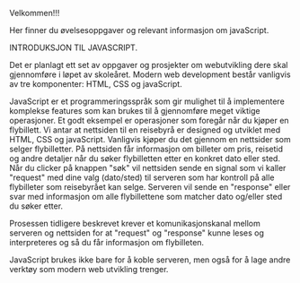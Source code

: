 Velkommen!!!


Her finner du øvelsesoppgaver og relevant informasjon om javaScript. 

INTRODUKSJON TIL JAVASCRIPT.

Det er planlagt ett set av oppgaver og prosjekter om webutvikling dere skal gjennomføre i løpet av skoleåret. Modern web development består vanligvis 
av tre komponenter: HTML, CSS og javaScript.  

JavaScript er et programmeringsspråk som gir mulighet til å  implementere komplekse features som kan brukes til å gjennomføre meget viktige operasjoner.
Et godt eksempel er operasjoner som foregår når du kjøper en flybillett. Vi antar at nettsiden til en reisebyrå er designed og utviklet med HTML, CSS og javaScript. Vanligvis kjøper du det gjennom en nettsider som selger flybilletter. På nettsiden får informasjon om billeter 
om pris, reisetid og andre detaljer når du søker flybilletten etter en konkret dato eller sted. Når du clicker på knappen "søk" vil nettsiden sende en signal som vi kaller "request" med dine valg (dato/sted) til serveren som har kontroll på alle flybilleter som reisebyrået kan selge. Serveren vil sende
en "response" eller svar med informasjon om alle flybillettene som matcher dato og/eller sted du søker etter. 

Prosessen tidligere beskrevet krever et komunikasjonskanal mellom serveren og nettsiden for at "request" og "response" kunne leses og interpreteres og så du får informasjon om flybilleten. 

JavaScript brukes ikke bare for å koble serveren, men også for å lage andre verktøy som modern web utvikling trenger.  



